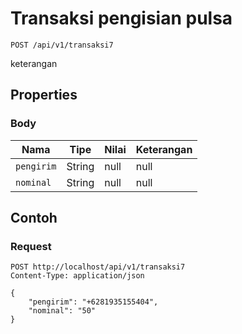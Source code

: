 # Transaksi pengisian pulsa
```http
POST /api/v1/transaksi7
```
keterangan
## Properties
### Body
Nama | Tipe | Nilai | Keterangan
--- | --- | --- | ---
<code>pengirim</code> | String | null | null
<code>nominal</code> | String | null | null
## Contoh
### Request
```http
POST http://localhost/api/v1/transaksi7
Content-Type: application/json

{
    "pengirim": "+6281935155404",
    "nominal": "50"
}


```
